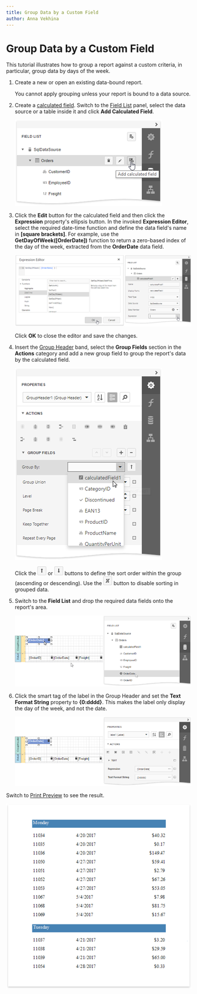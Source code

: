 ```yaml
---
title: Group Data by a Custom Field
author: Anna Vekhina
---
```

# Group Data by a Custom Field

This tutorial illustrates how to group a report against a custom criteria, in particular, group data by days of the week. 

1. Create a new or open an existing data-bound report.
	
	You cannot apply grouping unless your report is bound to a data source.

2. Create a [calculated field](../use-calculated-fields.md). Switch to the [Field List](../../report-designer-tools/ui-panels/field-list.md) panel, select the data source or a table inside it and click **Add Calculated Field**.
	
	![](../../../../images/eurd-web-group-data-create-calculated-field.png)	

3. Click the **Edit** button for the calculated field and then click the **Expression** property's ellipsis button. In the invoked **Expression Editor**, select the required date-time function and define the data field's name in **[**square brackets**]**. For example,  use the **GetDayOfWeek([OrderDate])** function to return a zero-based index of the day of the week, extracted from the **OrderDate** data field.
	
	![](../../../../images/eurd-web-group-data-calculated-field-expression.png)
	
	Click **OK** to close the editor and save the changes.
4. Insert the [Group Header](../../introduction-to-banded-reports.md) band,      select the **Group Fields** section in the **Actions** category and add a      new group field to group the report's data by the calculated field. 
		
	![](../../../../images/eurd-web-group-by-calculated-field.png)
	
	Click the ![](../../../../images/eurd-web-order-ascending.png) or ![](../../../../images/eurd-web-order-descending.png) buttons to define the sort order within the group (ascending or descending). Use the ![](../../../../images/eurd-web-disable-sorting.png) button to disable sorting in grouped data.

5. Switch to the **Field List** and drop the required data fields onto the report's area.

    ![](../../../../images/eurd-web-group-by-field-layout.png)

6. Click the smart tag of the label in the Group Header and set the **Text Format String** property to **{0:dddd}**. This makes the label only display the day of the week, and not the date.
	
	![](../../../../images/eurd-web-group-by-field-format-string.png)

Switch to [Print Preview](../../preview-print-and-export-reports.md) to see the result.

![](../../../../images/eurd-web-group-by-calculated-field-result.png)